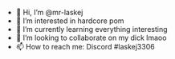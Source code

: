 - 👋 Hi, I’m @mr-laskej
- 👀 I’m interested in hardcore pom
- 🌱 I’m currently learning everything interesting
- 💞️ I’m looking to collaborate on my dick lmaoo
- 📫 How to reach me: Discord #laskej3306

<!---
mr-laskej/mr-laskej is a ✨ special ✨ repository because its `README.md` (this file) appears on your GitHub profile.
You can click the Preview link to take a look at your changes.
--->
